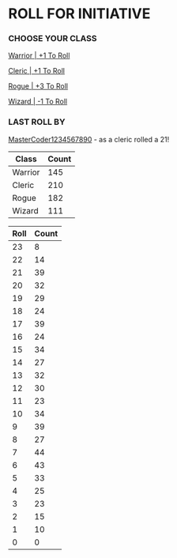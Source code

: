# ROLL FOR INITIATIVE
### CHOOSE YOUR CLASS

[Warrior | +1 To Roll](https://github.com/benjaminsampica/benjaminsampica/issues/new?title=roll%7Cwarrior&body=Just+click+%27Submit+new+issue%27.)

[Cleric | +1 To Roll](https://github.com/benjaminsampica/benjaminsampica/issues/new?title=roll%7Ccleric&body=Just+click+%27Submit+new+issue%27.)

[Rogue | +3 To Roll](https://github.com/benjaminsampica/benjaminsampica/issues/new?title=roll%7Crogue&body=Just+click+%27Submit+new+issue%27.)

[Wizard | -1 To Roll](https://github.com/benjaminsampica/benjaminsampica/issues/new?title=roll%7Cwizard&body=Just+click+%27Submit+new+issue%27.)
### LAST ROLL BY
[MasterCoder1234567890](https://www.github.com/MasterCoder1234567890) - as a cleric rolled a 21!

|Class|Count|
|-|-|
|Warrior|145|
|Cleric|210|
|Rogue|182|
|Wizard|111|

|Roll|Count|
|-|-|
|23|8
|22|14
|21|39
|20|32
|19|29
|18|24
|17|39
|16|24
|15|34
|14|27
|13|32
|12|30
|11|23
|10|34
|9|39
|8|27
|7|44
|6|43
|5|33
|4|25
|3|23
|2|15
|1|10
|0|0
